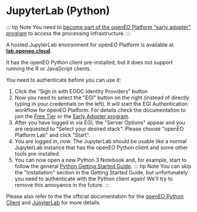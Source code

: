 # JupyterLab (Python)

::: tip Note
You need to [become part of the openEO Platform "early adopter" program](https://openeo.cloud/#adopters) to access the processing infrastructure.
:::

A hosted JupyterLab environment for openEO Platform is available at **[lab.openeo.cloud](https://lab.openeo.cloud/)**.

It has the openEO Python client pre-installed, but it does not support running the R or JavaScript clients.

You need to authenticate before you can use it:

1. Click the "Sign in with EODC Identity Providers" button
2. Now you need to select the "EGI" button on the right (instead of directly typing in your credentials on the left). It will start the EGI Authentication workflow for openEO Platform. For details check the documentation to join the [Free Tier](../../join/free_tier.md) or the [Early Adopter program](../../join/early_adopter.md).
3. After you have logged in via EGI, the "Server Options" appear and you are requested to "Select your desired stack". Please choose "openEO Platform Lab" and click "Start".
4. You are logged in, now. The JupyterLab should be usable like a normal JupyterLab instance that has the openEO Python client and some other tools pre-installed.
5. You can now open a new Python 3 Notebook and, for example, start to follow the general [Python Getting Started Guide](../python/index.md).
    ::: tip Note
    You can skip the "Installation" section in the Getting Started Guide, but unfortunately you need to authenticate with the Python client again! We'll try to remove this annoyance in the future.
    :::

Please also refer to the the official documentation for the [openEO Python Client](https://open-eo.github.io/openeo-python-client/) and [JupyterLab](https://jupyterlab.readthedocs.io/en/stable/getting_started/overview.html) for more details.